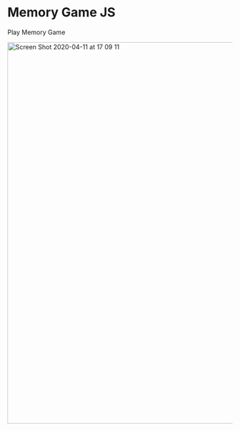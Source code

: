 # Memory Game JS

Play Memory Game

<img width="855" alt="Screen Shot 2020-04-11 at 17 09 11" src="https://user-images.githubusercontent.com/12699849/79053944-8d9a1980-7c17-11ea-9a75-7fa789c44951.png">

